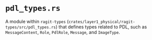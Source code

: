 # `pdl_types.rs`

A module within `ragit-types` (`crates/layer1_physical/ragit-types/src/pdl_types.rs`) that defines types related to PDL, such as `MessageContent`, `Role`, `PdlRole`, `Message`, and `ImageType`.
